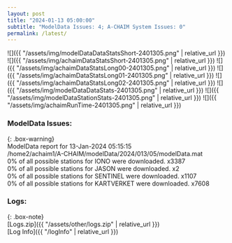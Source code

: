 ```yaml
---
layout: post
title: "2024-01-13 05:00:00"
subtitle: "ModelData Issues: 4; A-CHAIM System Issues: 0"
permalink: /latest/
---
```


![]({{ "/assets/img/modelDataDataStatsShort-2401305.png" | relative_url }})
![]({{ "/assets/img/achaimDataStatsShort-2401305.png" | relative_url }})
![]({{ "/assets/img/achaimDataStatsLong00-2401305.png" | relative_url }})
![]({{ "/assets/img/achaimDataStatsLong01-2401305.png" | relative_url }})
![]({{ "/assets/img/achaimDataStatsLong02-2401305.png" | relative_url }})
![]({{ "/assets/img/modelDataDataStats-2401305.png" | relative_url }})
![]({{ "/assets/img/modelDataStationStats-2401305.png" | relative_url }})
![]({{ "/assets/img/achaimRunTime-2401305.png" | relative_url }})


### ModelData Issues:  
  
{: .box-warning}  
 ModelData report for 13-Jan-2024 05:15:15   
 /home2/achaim1/A-CHAIM/modelData/2024/013/05/modelData.mat   
 0% of all possible stations for IONO were downloaded. x3387   
 0% of all possible stations for JASON were downloaded. x2   
 0% of all possible stations for SENTINEL were downloaded. x1107   
 0% of all possible stations for KARTVERKET were downloaded. x7608   
  


### Logs:  
  
{: .box-note}  
[Logs.zip]({{ "/assets/other/logs.zip" | relative_url }})  
[Log Info]({{ "/logInfo" | relative_url }})  
